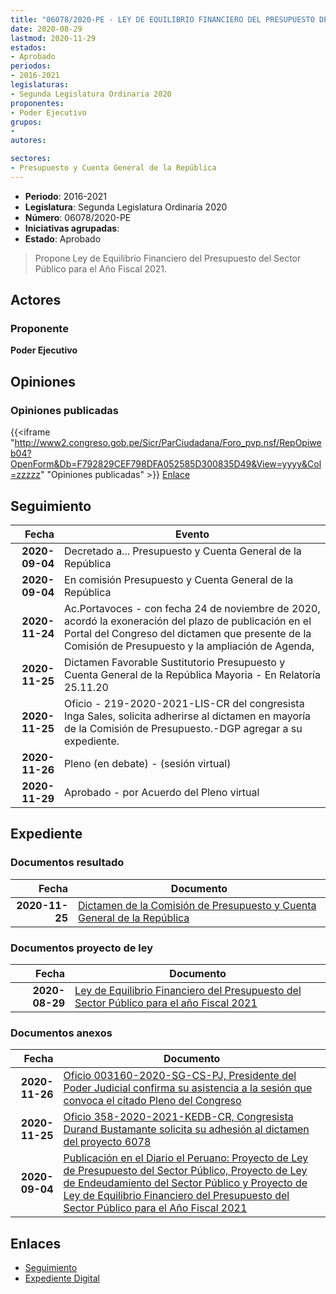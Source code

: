 ```yaml
---
title: "06078/2020-PE - LEY DE EQUILIBRIO FINANCIERO DEL PRESUPUESTO DEL SECTOR PÚBLICO PARA EL AÑO FISCAL 2021"
date: 2020-08-29
lastmod: 2020-11-29
estados:
- Aprobado
periodos:
- 2016-2021
legislaturas:
- Segunda Legislatura Ordinaria 2020
proponentes:
- Poder Ejecutivo
grupos:
- 
autores:

sectores:
- Presupuesto y Cuenta General de la República
---
```

- **Periodo**: 2016-2021
- **Legislatura**: Segunda Legislatura Ordinaria 2020
- **Número**: 06078/2020-PE
- **Iniciativas agrupadas**: 
- **Estado**: Aprobado

> Propone Ley de Equilibrio Financiero del Presupuesto del Sector Público para el Año Fiscal 2021.


## Actores

### Proponente

**Poder Ejecutivo**

## Opiniones

### Opiniones publicadas

{{<iframe "http://www2.congreso.gob.pe/Sicr/ParCiudadana/Foro_pvp.nsf/RepOpiweb04?OpenForm&Db=F792829CEF798DFA052585D300835D49&View=yyyy&Col=zzzzz" "Opiniones publicadas" >}}
[Enlace](http://www2.congreso.gob.pe/Sicr/ParCiudadana/Foro_pvp.nsf/RepOpiweb04?OpenForm&Db=F792829CEF798DFA052585D300835D49&View=yyyy&Col=zzzzz)


## Seguimiento

| Fecha | Evento |
|------:|--------|
| **2020-09-04** | Decretado a... Presupuesto y Cuenta General de la República |
| **2020-09-04** | En comisión Presupuesto y Cuenta General de la República |
| **2020-11-24** | Ac.Portavoces - con fecha 24 de noviembre de 2020, acordó la exoneración del plazo de publicación en el Portal del Congreso del dictamen que presente de la Comisión de Presupuesto y la ampliación de Agenda, |
| **2020-11-25** | Dictamen Favorable Sustitutorio Presupuesto y Cuenta General de la República Mayoria - En Relatoría 25.11.20 |
| **2020-11-25** | Oficio - 219-2020-2021-LIS-CR del congresista Inga Sales, solicita adherirse al dictamen en mayoría de la Comisión de Presupuesto.-DGP agregar a su expediente. |
| **2020-11-26** | Pleno (en debate) - (sesión virtual) |
| **2020-11-29** | Aprobado - por Acuerdo del Pleno virtual |

## Expediente

### Documentos resultado

| Fecha | Documento |
|------:|-----------|
| **2020-11-25** | [Dictamen de la Comisión de Presupuesto y Cuenta General de la República](http://www.leyes.congreso.gob.pe/Documentos/2016_2021/Dictamenes/Proyectos_de_Ley/06078DC17MAY20201125.pdf) |

### Documentos proyecto de ley

| Fecha | Documento |
|------:|-----------|
| **2020-08-29** | [Ley de Equilibrio Financiero del Presupuesto del Sector Público para el año Fiscal 2021](http://www.leyes.congreso.gob.pe/Documentos/2016_2021/Proyectos_de_Ley_y_de_Resoluciones_Legislativas/PL06078-20200829.pdf) |

### Documentos anexos

| Fecha | Documento |
|------:|-----------|
| **2020-11-26** | [Oficio 003160-2020-SG-CS-PJ, Presidente del Poder Judicial confirma su asistencia a la sesión que convoca el citado Pleno del Congreso](http://www.leyes.congreso.gob.pe/Documentos/2016_2021/Oficios/Otras_Instituciones/OFICIO-003160-2020-SG-CS-PJ.pdf) |
| **2020-11-25** | [Oficio 358-2020-2021-KEDB-CR, Congresista Durand Bustamante solicita su adhesión al dictamen del proyecto 6078](http://www.leyes.congreso.gob.pe/Documentos/2016_2021/Adhesiones/Proyectos_de_Ley/OFICIO-358-2020-2021-KEDB-CR.pdf) |
| **2020-09-04** | [Publicación en el Diario el Peruano: Proyecto de Ley de Presupuesto del Sector Público, Proyecto de Ley de Endeudamiento del Sector Público y Proyecto de Ley de Equilibrio Financiero del Presupuesto del Sector Público para el Año Fiscal 2021](http://www.leyes.congreso.gob.pe/Documentos/2016_2021/Documentos_Temporales/Peruano_presup_2021_PL_6076_6077_6078.pdf) |

## Enlaces

- [Seguimiento](http://www2.congreso.gob.pe/Sicr/TraDocEstProc/CLProLey2016.nsf/f7fff46988ca05b1052578e100829cc7/38165a9aa496eef9052585d40014d81a?OpenDocument)
- [Expediente Digital](http://www2.congreso.gob.pe/Sicr/TraDocEstProc/Expvirt_2011.nsf/visbusqptramdoc1621/06078?opendocument)

